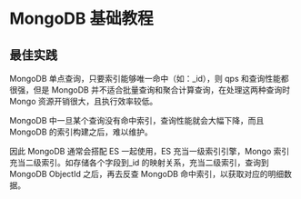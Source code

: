 # MongoDB 基础教程

## 最佳实践

MongoDB 单点查询，只要索引能够唯一命中（如：\_id），则 qps 和查询性能都很强，但是 MongoDB 并不适合批量查询和聚合计算查询，在处理这两种查询时 Mongo 资源开销很大，且执行效率较低。

MongoDB 中一旦某个查询没有命中索引，查询性能就会大幅下降，而且 MongoDB 的索引构建之后，难以维护。

因此 MongoDB 通常会搭配 ES 一起使用，ES 充当一级索引引擎，Mongo 索引充当二级索引。如存储各个字段到_id 的映射关系，充当二级索引，查询到 MongoDB ObjectId 之后，再去反查 MongoDB 命中索引，以获取对应的明细数据。